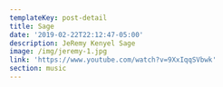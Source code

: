 ```yaml
---
templateKey: post-detail
title: Sage
date: '2019-02-22T22:12:47-05:00'
description: JeRemy Kenyel Sage
image: /img/jeremy-1.jpg
link: 'https://www.youtube.com/watch?v=9XxIqqSVbwk'
section: music
---
```


